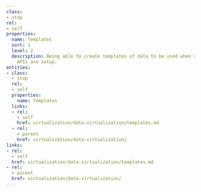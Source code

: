 ```yaml
---
class:
- stop
rel:
- self
properties:
  name: Templates
  sort: 1
  level: 2
  description: Being able to create templates of data to be used when virtualized
    APIs are setup.
entities:
- class:
  - stop
  rel:
  - self
  properties:
    name: Templates
  links:
  - rel:
    - self
    href: virtualization/data-virtualization/templates.md
  - rel:
    - parent
    href: virtualization/data-virtualization/
links:
- rel:
  - self
  href: virtualization/data-virtualization/templates.md
- rel:
  - parent
  href: virtualization/data-virtualization/
...
```

